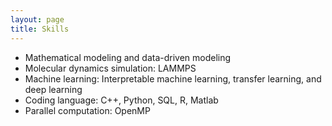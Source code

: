 ```yaml
---
layout: page
title: Skills 
---
```


- Mathematical modeling and data-driven modeling
- Molecular dynamics simulation: LAMMPS
- Machine learning: Interpretable machine learning, transfer learning, and deep learning
- Coding language: C++, Python, SQL, R, Matlab
- Parallel computation: OpenMP

